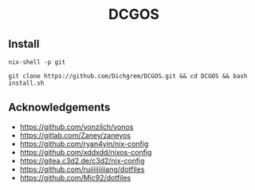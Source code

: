 <div align="center">
<br />

# DCGOS

</div>

## Install

```
nix-shell -p git

git clone https://github.com/Dichgrem/DCGOS.git && cd DCGOS && bash install.sh
```
## Acknowledgements
- <https://github.com/yonzilch/yonos>
- <https://gitlab.com/Zaney/zaneyos>
- <https://github.com/ryan4yin/nix-config>
- <https://github.com/xddxdd/nixos-config>
- <https://gitea.c3d2.de/c3d2/nix-config>
- <https://github.com/ruiiiijiiiiang/dotfiles>
- <https://github.com/Mic92/dotfiles>
